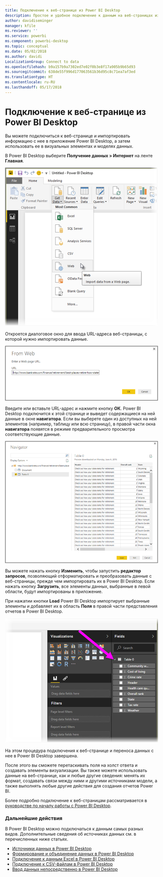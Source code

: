 ```yaml
---
title: Подключение к веб-странице из Power BI Desktop
description: Простое и удобное подключение к данным на веб-страницах из приложения Power BI Desktop
author: davidiseminger
manager: kfile
ms.reviewer: ''
ms.service: powerbi
ms.component: powerbi-desktop
ms.topic: conceptual
ms.date: 05/02/2018
ms.author: davidi
LocalizationGroup: Connect to data
ms.openlocfilehash: b9a157b9a7302ed7e02f0b3e8f17a905b9b65d93
ms.sourcegitcommit: 638de55f996d177063561b36d95c8c71ea7af3ed
ms.translationtype: HT
ms.contentlocale: ru-RU
ms.lasthandoff: 05/17/2018
---
```

# <a name="connect-to-a-web-page-from-power-bi-desktop"></a>Подключение к веб-странице из Power BI Desktop
Вы можете подключиться к веб-странице и импортировать информацию с нее в приложение Power BI Desktop, а затем использовать ее в визуальных элементах и моделях данных.

В Power BI Desktop выберите **Получение данных > Интернет** на ленте **Главная**.

![](media/desktop-connect-to-web/connect-to-web_1.png)

Откроется диалоговое окно для ввода URL-адреса веб-страницы, с которой нужно импортировать данные.

![](media/desktop-connect-to-web/connect-to-web_2.png)

Введите или вставьте URL-адрес и нажмите кнопку **ОК**. Power BI Desktop подключится к этой странице и выведет содержащиеся на ней данные в окне **навигатора**. Если вы выберете один из доступных на ней элементов (например, таблицу или всю страницу), в правой части окна **навигатора** появятся в режиме предварительного просмотра соответствующие данные.

![](media/desktop-connect-to-web/connect-to-web_3.png)

Вы можете нажать кнопку **Изменить**, чтобы запустить **редактор запросов**, позволяющий отформатировать и преобразовать данные с веб-страницы, прежде чем импортировать их в Power BI Desktop. Если нажать кнопку **Загрузить**, все элементы данных, выбранные в левой области, будут импортированы в приложение.

При нажатии кнопки **Load** Power BI Desktop импортирует выбранные элементы и добавляет их в область **Поля** в правой части представления отчетов в Power BI Desktop.

![](media/desktop-connect-to-web/connect-to-web_4.png)

На этом процедура подключения к веб-странице и переноса данных с нее в Power BI Desktop завершена.

После этого вы сможете перетаскивать поля на холст ответа и создавать элементы визуализации. Вы также можете использовать данные на веб-странице, как и любые другие сведения: менять их формат, создавать связи между ними и другими источниками модели, а также выполнять любые другие действия для создания отчетов Power BI.

Более подробно подключение к веб-страницам рассматривается в [руководстве по началу работы с Power BI Desktop](desktop-getting-started.md).

### <a name="next-steps"></a>Дальнейшие действия
В Power BI Desktop можно подключаться к данным самых разных видов. Дополнительные сведения об источниках данных см. в перечисленных ниже статьях.

* [Источники данных в Power BI Desktop](desktop-data-sources.md)
* [Формирование и объединение данных в Power BI Desktop](desktop-shape-and-combine-data.md)
* [Подключение к данным Excel в Power BI Desktop](desktop-connect-excel.md)   
* [Подключение к CSV-файлам в Power BI Desktop](desktop-connect-csv.md)   
* [Ввод данных непосредственно в Power BI Desktop](desktop-enter-data-directly-into-desktop.md)   

